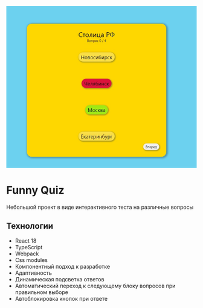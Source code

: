 ![ALT](screenShot/display.jpg)

# Funny Quiz

Небольшой проект в виде интерактивного теста на различные вопросы

## Технологии

- React 18
- TypeScript
- Webpack
- Css modules
- Компонентный подход к разработке
- Адаптивность
- Динамическая подсветка ответов
- Автоматический переход к следующему блоку вопросов при правильном выборе
- Автоблокировка кнопок при ответе
